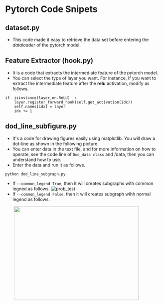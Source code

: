# Pytorch Code Snipets

## dataset.py


 - This code made it easy to retrieve the data set before entering the *dataloader* of the pytorch model.

## Feature Extractor (hook.py)


 - It is a code that extracts the intermediate feature of the pytorch model. 
 - You can select the type of layer you want. For instance, If you want to extract the intermediate feature after the **relu** activation, modify as follows.
 
 ```
 if  isinstance(layer,nn.ReLU)  :
     layer.register_forward_hook(self.get_activation(idx))
     self.names[idx] = layer
     idx += 1
 ```

## dod_line_subfigure.py

- It's a code for drawing figures easily using matplotlib. You will draw a dot-line as shown in the following picture.
- You can enter data in the text file, and for more information on how to operate, see the code line of `Dod_data class` and /data, then you can understand how to use.
- Enter the data and run it as follows.
```
python dod_line_subgraph.py
```
- If `--common_legend True`, then it will creates subgraphs with common legned as follows. 
![prob_test](https://user-images.githubusercontent.com/21999383/154065375-8ad9af56-bdec-428c-b633-f78228bf8844.png)
- If `--common_legend False`, then it will creates subgraph wihh normal legend as follows.

&nbsp;&nbsp;&nbsp;&nbsp;&nbsp;&nbsp; <img src="https://user-images.githubusercontent.com/21999383/154065384-91022f29-be45-47bc-b067-e8d1056ee2d7.png" width="400" height="300"/>
